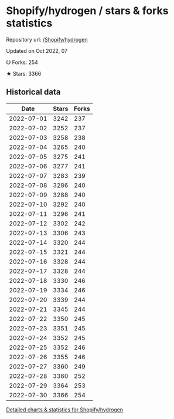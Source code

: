 # Shopify/hydrogen / stars & forks statistics

Repository url: [/Shopify/hydrogen](https://github.com/Shopify/hydrogen)

Updated on Oct 2022, 07

☋ Forks: 254

★ Stars: 3366

## Historical data
| Date | Stars | Forks |
|------|-------|-------|
| 2022-07-01 | 3242 | 237 | 
| 2022-07-02 | 3252 | 237 | 
| 2022-07-03 | 3258 | 238 | 
| 2022-07-04 | 3265 | 240 | 
| 2022-07-05 | 3275 | 241 | 
| 2022-07-06 | 3277 | 241 | 
| 2022-07-07 | 3283 | 239 | 
| 2022-07-08 | 3286 | 240 | 
| 2022-07-09 | 3288 | 240 | 
| 2022-07-10 | 3292 | 240 | 
| 2022-07-11 | 3296 | 241 | 
| 2022-07-12 | 3302 | 242 | 
| 2022-07-13 | 3306 | 243 | 
| 2022-07-14 | 3320 | 244 | 
| 2022-07-15 | 3321 | 244 | 
| 2022-07-16 | 3328 | 244 | 
| 2022-07-17 | 3328 | 244 | 
| 2022-07-18 | 3330 | 246 | 
| 2022-07-19 | 3334 | 246 | 
| 2022-07-20 | 3339 | 244 | 
| 2022-07-21 | 3345 | 244 | 
| 2022-07-22 | 3350 | 245 | 
| 2022-07-23 | 3351 | 245 | 
| 2022-07-24 | 3352 | 245 | 
| 2022-07-25 | 3352 | 246 | 
| 2022-07-26 | 3355 | 246 | 
| 2022-07-27 | 3360 | 249 | 
| 2022-07-28 | 3360 | 252 | 
| 2022-07-29 | 3364 | 253 | 
| 2022-07-30 | 3366 | 254 | 


[Detailed charts & statistics for Shopify/hydrogen](https://reviewgithub.com/rep/Shopify/hydrogen)
